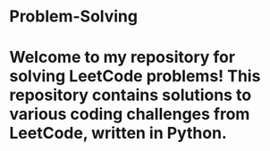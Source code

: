 # Problem-Solving
# Welcome to my repository for solving LeetCode problems! This repository contains solutions to various coding challenges from LeetCode, written in Python.
